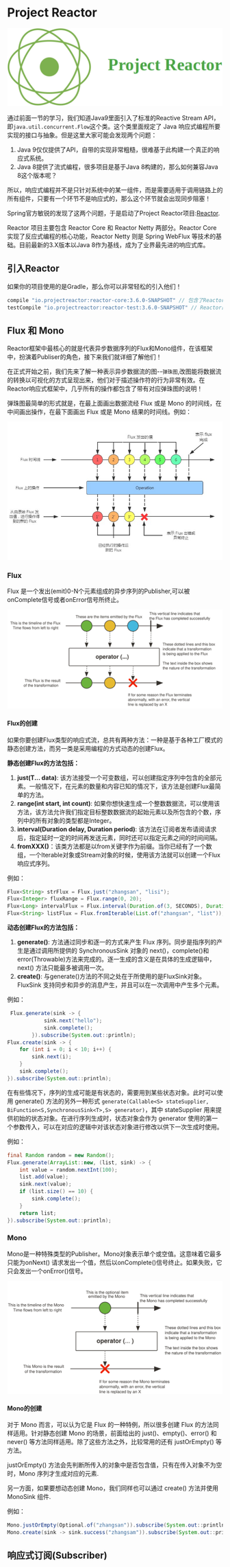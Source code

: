 # Project Reactor

![project-reactor](../images/project-reactive.jpg)

通过前面一节的学习，我们知道Java9里面引入了标准的Reactive Stream API，即`java.util.concurrent.Flow`这个类。这个类里面规定了 Java 响应式编程所要实现的接口与抽象。但是这里大家可能会发现两个问题：

1. Java 9仅仅提供了API，自带的实现非常粗糙，很难基于此构建一个真正的响应式系统。
2. Java 8提供了流式编程，很多项目是基于Java 8构建的，那么如何兼容Java 8这个版本呢？

所以，响应式编程并不是只针对系统中的某一组件，而是需要适用于调用链路上的所有组件，只要有一个环节不是响应式的，那么这个环节就会出现同步阻塞！

Spring官方敏锐的发现了这两个问题，于是启动了Project Reactor项目:[Reactor](https://github.com/reactor).

Reactor 项目主要包含 Reactor Core 和 Reactor Netty 两部分。Reactor Core 实现了反应式编程的核心功能，Reactor Netty 则是 Spring WebFlux 等技术的基础。目前最新的3.X版本以Java 8作为基线，成为了业界最先进的响应式库。

## 引入Reactor

如果你的项目使用的是Gradle，那么你可以非常轻松的引入他们！

```gradle
compile "io.projectreactor:reactor-core:3.6.0-SNAPSHOT" // 包含了Reactor的核心功能
testCompile "io.projectreactor:reactor-test:3.6.0-SNAPSHOT" // Reactor的测试框架
```

## Flux 和 Mono

Reactor框架中最核心的就是代表异步数据序列的Flux和Mono组件，在该框架中，扮演着Publiser的角色，接下来我们就详细了解他们！

在正式开始之前，我们先来了解一种表示异步数据流的图--`弹珠图`,改图能将数据流的转换以可视化的方式呈现出来，他们对于描述操作符的行为非常有效。在Reactor响应式框架中，几乎所有的操作都包含了带有对应弹珠图的说明！

弹珠图最简单的形式就是，在最上面画出数据流经 Flux 或是 Mono 的时间线，在中间画出操作，在最下面画出 Flux 或是 Mono 结果的时间线。例如：

![marble-diagram](../images/marble-diagram.jpg)

### Flux

Flux 是一个发出(emit)0-N个元素组成的异步序列的Publisher<T>,可以被onComplete信号或者onError信号所终止。

![flux-diagram](../images/flux-diagram.svg)

#### Flux的创建

如果你要创建Flux类型的响应式流，总共有两种方法：一种是基于各种工厂模式的静态创建方法，而另一类是采用编程的方式动态的创建Flux。

**静态创建Flux的方法包括：**
1. **just(T... data)**: 该方法接受一个可变数组，可以创建指定序列中包含的全部元素。一般情况下，在元素的数量和内容已知的情况下，该方法是创建Flux最简单的方法。
2. **range(int start, int count)**: 如果你想快速生成一个整数数据流，可以使用该方法，该方法允许我们指定目标整数数据流的起始元素以及所包含的个数，序列中的所有对象的类型都是Integer。
3. **interval(Duration delay, Duration period)**: 该方法在订阅者发布请阅请求后，指定延时一定的时间再发送元素，同时还可以指定元素之间的时间间隔。
4. **fromXXX()**：该类方法都是以from关键字作为前缀。当你已经有了一个数组，一个Iterable对象或Stream对象的时候，使用该方法就可以创建一个Flux响应式序列。

例如：
```java
Flux<String> strFlux = Flux.just("zhangsan", "lisi");
Flux<Integer> fluxRange = Flux.range(0, 20);
Flux<Long> intervalFlux = Flux.interval(Duration.of(3, SECONDS), Duration.of(1, SECONDS));
Flux<String> listFlux = Flux.fromIterable(List.of("zhangsan", "list"));
```

**动态创建Flux的方法包括：**
1. **generate()**: 方法通过同步和逐一的方式来产生 Flux 序列。同步是指序列的产生是通过调用所提供的 SynchronousSink 对象的 next()，complete()和 error(Throwable)方法来完成的。逐一生成的含义是在具体的生成逻辑中，next() 方法只能最多被调用一次。
2. **create()**: 与generate()方法的不同之处在于所使用的是FluxSink对象。FluxSink 支持同步和异步的消息产生，并且可以在一次调用中产生多个元素。

例如：
```java
 Flux.generate(sink -> {
            sink.next("hello");
            sink.complete();
        }).subscribe(System.out::println);
Flux.create(sink -> {
    for (int i = 0; i < 10; i++) {
        sink.next(i);
    }
    sink.complete();
}).subscribe(System.out::println);
```

在有些情况下，序列的生成可能是有状态的，需要用到某些状态对象。此时可以使用 generate() 方法的另外一种形式 `generate(Callable<S> stateSupplier, BiFunction<S,SynchronousSink<T>,S> generator)`，其中 stateSupplier 用来提供初始的状态对象。在进行序列生成时，状态对象会作为 generator 使用的第一个参数传入，可以在对应的逻辑中对该状态对象进行修改以供下一次生成时使用。

例如：
```java
final Random random = new Random();
Flux.generate(ArrayList::new, (list, sink) -> {
    int value = random.nextInt(100);
    list.add(value);
    sink.next(value);
    if (list.size() == 10) {
        sink.complete();
    }
    return list;
}).subscribe(System.out::println);
```

### Mono

Mono是一种特殊类型的Publisher。Mono对象表示单个或空值。这意味着它最多只能为onNext() 请求发出一个值，然后以onComplete()信号终止。如果失败，它只会发出一个onError()信号。

![mono-diagram](../images/mono-diagram.svg)

#### Mono的创建

对于 Mono 而言，可以认为它是 Flux 的一种特例，所以很多创建 Flux 的方法同样适用。针对静态创建 Mono 的场景，前面给出的 just()、empty()、error() 和 never() 等方法同样适用。除了这些方法之外，比较常用的还有 justOrEmpty() 等方法。

justOrEmpty() 方法会先判断所传入的对象中是否包含值，只有在传入对象不为空时，Mono 序列才生成对应的元素.

另一方面，如果要想动态创建 Mono，我们同样也可以通过 create() 方法并使用 MonoSink 组件.

例如：
```java
Mono.justOrEmpty(Optional.of("zhangsan")).subscribe(System.out::println);
Mono.create(sink -> sink.success("zhangsam")).subscribe(System.out::println);
```

## 响应式订阅(Subscriber)